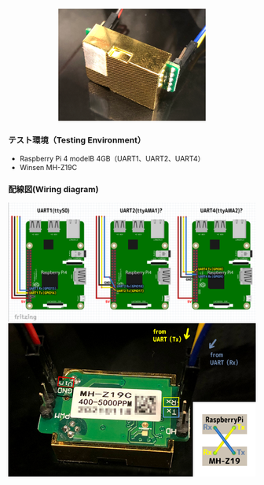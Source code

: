<p align="center">
  <img src="img/mhz19c_omote.png" width="300">
</p>

### テスト環境（Testing Environment）

* Raspberry Pi 4 modelB 4GB（UART1、UART2、UART4）
* Winsen MH-Z19C

### 配線図(Wiring diagram)

<img src="img/raspi4.png" width="900">

<img src="img/mhz19c_ura.png" width="600">
